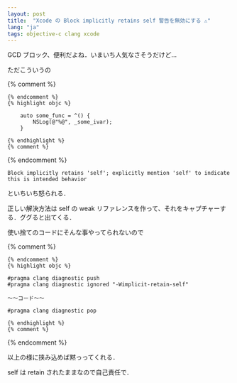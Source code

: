 ```yaml
---
layout: post
title:  "Xcode の Block implicitly retains self 警告を無効にする ⚠️"
lang: "ja"
tags: objective-c clang xcode
---
```


GCD ブロック、便利だよね．いまいち人気なさそうだけど…

ただこういうの

{% comment %}
```
{% endcomment %}
{% highlight objc %}

    auto some_func = ^() {
        NSLog(@"%@", _some_ivar);
    }

{% endhighlight %}
{% comment %}
```
{% endcomment %}


```Block implicitly retains 'self'; explicitly mention 'self' to indicate this is intended behavior```

といちいち怒られる．

正しい解決方法は self の weak リファレンスを作って、それをキャプチャーする．ググると出てくる．

使い捨てのコードにそんな事やってられないので

{% comment %}
```
{% endcomment %}
{% highlight objc %}

#pragma clang diagnostic push
#pragma clang diagnostic ignored "-Wimplicit-retain-self"

〜〜コード〜〜

#pragma clang diagnostic pop

{% endhighlight %}
{% comment %}
```
{% endcomment %}

以上の様に挟み込めば黙っってくれる．

self は retain されたままなので自己責任で．
